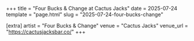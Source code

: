 +++
title = "Four Bucks & Change at Cactus Jacks"
date = 2025-07-24
template = "page.html"
slug = "2025-07-24-four-bucks-change"

[extra]
artist = "Four Bucks & Change"
venue = "Cactus Jacks"
venue_url = "https://cactusjacksbar.co/"
+++
